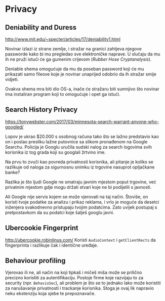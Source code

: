 # Privacy

## Deniability and Duress

http://www.mit.edu/~specter/articles/17/deniability1.html

Novinar izlazi iz strane zemlje, i stražar na granici zahtjeva njegove passworde kako bi mu pregledao sve elektroničke naprave. U slučaju da mu ih ne pruži istući će ga gumenim crijevom (*Rubber Hose Cryptanalysis*).

Deniable shema omogućuje da mu da poseban password koji će mu prikazati samo fileove koje je novinar unaprijed odobrio da ih stražar smije vidjeti.

Ovakva shema mra biti dio OS-a, inače će stražaru biti sumnjivo što novinar ima instaliran program koji to omogućuje i opet ga istući.

## Search History Privacy

https://tonywebster.com/2017/03/minnesota-search-warrant-anyone-who-googled/

Lopov je ukrao $20.000 s osobnog računa tako što se lažno predstavio kao on i poslao presliku lažne putovnice sa slikom pronađenom na Google Searchu. Policija je Googlu uručila sudski nalog za search logovima svih korisnika iz tog grada koji su googlali žrtvino ime.

Na prvu to zvuči kao povreda privatnosti korisnika, ali pitanje je koliko se razlikuje od naloga za sigurnosnu snimku iz trgovine nasuprot opljačkane banke?

Razlika je što ljudi Google ne smatraju javnim mjestom poput trgovine, već privatnim mjestom gdje mogu držati stvari koje ne bi podijelili s javnosti.

Ali Google nije servis kojem se može vjerovati na taj način. Štoviše, on koristi tvoje podatke za analizu i prikaz reklama, i vrlo je moguće da desetci inženjera svakodnevno pristupaju tvojim podatcima. Zato uvijek postupaj s pretpostavkom da su podatci koje šalješ googlu javni.

## Ubercookie Fingerprint

http://ubercookie.robinlinus.com/
Koristi `AudioContext` i `getClientRects` da fingerprinta i razlikuje čak i identične uređaje.

## Behaviour profiling

Vjerovao ili ne, ali način na koji tipkaš i mičeš miša može se prilično precizno koristiti za autentifikaciju.
Postoje firme koje razvijaju to za security (npr. `BehavioSec`), ali problem je što se to jednako lako može koristiti za narušavanje privatnosti i trackanje korisnika. Stoga je ovaj lik napravio neku ekstenziju koja sjebe te prepoznavače.
